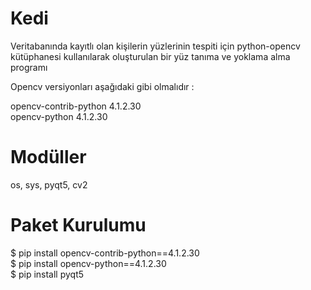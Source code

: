 # Kedi

Veritabanında kayıtlı olan kişilerin yüzlerinin tespiti için
python-opencv kütüphanesi kullanılarak oluşturulan bir yüz 
tanıma ve yoklama alma programı

Opencv versiyonları aşağıdaki gibi olmalıdır :

opencv-contrib-python     4.1.2.30<br>
opencv-python             4.1.2.30

# Modüller

os, sys, pyqt5, cv2

# Paket Kurulumu

$ pip install opencv-contrib-python==4.1.2.30<br>
$ pip install opencv-python==4.1.2.30<br>
$ pip install pyqt5
